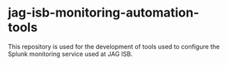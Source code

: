 # jag-isb-monitoring-automation-tools
This repository is used for the development of tools used to configure the Splunk monitoring service used at JAG ISB.
